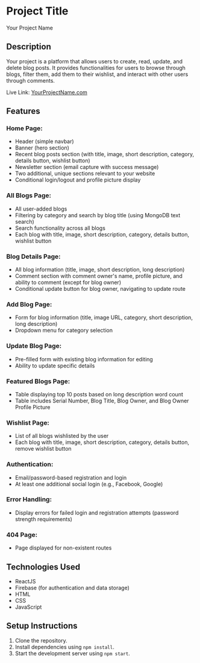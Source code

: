 # Project Title

Your Project Name

## Description

Your project is a platform that allows users to create, read, update, and delete blog posts. It provides functionalities for users to browse through blogs, filter them, add them to their wishlist, and interact with other users through comments.

Live Link: [YourProjectName.com](http://www.yourprojectname.com)

## Features

### Home Page:
- Header (simple navbar)
- Banner (hero section)
- Recent blog posts section (with title, image, short description, category, details button, wishlist button)
- Newsletter section (email capture with success message)
- Two additional, unique sections relevant to your website
- Conditional login/logout and profile picture display

### All Blogs Page:
- All user-added blogs
- Filtering by category and search by blog title (using MongoDB text search)
- Search functionality across all blogs
- Each blog with title, image, short description, category, details button, wishlist button

### Blog Details Page:
- All blog information (title, image, short description, long description)
- Comment section with comment owner's name, profile picture, and ability to comment (except for blog owner)
- Conditional update button for blog owner, navigating to update route

### Add Blog Page:
- Form for blog information (title, image URL, category, short description, long description)
- Dropdown menu for category selection

### Update Blog Page:
- Pre-filled form with existing blog information for editing
- Ability to update specific details

### Featured Blogs Page:
- Table displaying top 10 posts based on long description word count
- Table includes Serial Number, Blog Title, Blog Owner, and Blog Owner Profile Picture

### Wishlist Page:
- List of all blogs wishlisted by the user
- Each blog with title, image, short description, category, details button, remove wishlist button

### Authentication:
- Email/password-based registration and login
- At least one additional social login (e.g., Facebook, Google)

### Error Handling:
- Display errors for failed login and registration attempts (password strength requirements)

### 404 Page:
- Page displayed for non-existent routes

## Technologies Used
- ReactJS
- Firebase (for authentication and data storage)
- HTML
- CSS
- JavaScript

## Setup Instructions
1. Clone the repository.
2. Install dependencies using `npm install`.
3. Start the development server using `npm start`.
